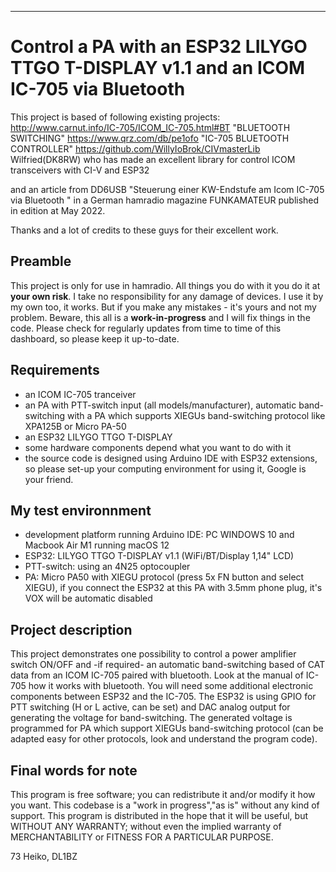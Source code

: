 ---
# Control a PA with an ESP32 LILYGO TTGO T-DISPLAY v1.1 and an ICOM IC-705 via Bluetooth ###

This project is based of following existing projects:
http://www.carnut.info/IC-705/ICOM_IC-705.html#BT "BLUETOOTH SWITCHING"
https://www.qrz.com/db/pe1ofo "IC-705 BLUETOOTH CONTROLLER"
https://github.com/WillyIoBrok/CIVmasterLib Wilfried(DK8RW) who has made an excellent library for control ICOM transceivers with CI-V and ESP32

and an article from DD6USB "Steuerung einer KW-Endstufe am Icom IC-705 via Bluetooth " in a German hamradio magazine FUNKAMATEUR published in edition at May 2022.  

Thanks and a lot of credits to these guys for their excellent work.

## Preamble ##
This project is only for use in hamradio. All things you do with it you do it at **your own risk**. I take no responsibility for any damage of devices. I use it by my own too, it works. But if you make any mistakes - it's yours and not my problem.
Beware, this all is a **work-in-progress** and I will fix things in the code.
Please check for regularly updates from time to time of this dashboard, so please keep it up-to-date.

## Requirements ##
- an ICOM IC-705 tranceiver
- an PA with PTT-switch input (all models/manufacturer), automatic band-switching with a PA which supports XIEGUs band-switching protocol like XPA125B or Micro PA-50
- an ESP32 LILYGO TTGO T-DISPLAY
- some hardware components depend what you want to do with it
- the source code is designed using Arduino IDE with ESP32 extensions, so please set-up your computing environment for using it, Google is your friend.

## My test environnment ##
- development platform running Arduino IDE: PC WINDOWS 10 and Macbook Air M1 running macOS 12
- ESP32: LILYGO TTGO T-DISPLAY v1.1 (WiFi/BT/Display 1,14" LCD)
- PTT-switch: using an 4N25 optocoupler
- PA: Micro PA50 with XIEGU protocol (press 5x FN button and select XIEGU), if you connect the ESP32 at this PA with 3.5mm phone plug, it's VOX will be automatic disabled

## Project description ##
This project demonstrates one possibility to control a power amplifier switch ON/OFF and -if required- an automatic band-switching based of CAT data from an ICOM IC-705 paired with bluetooth. Look at the manual of IC-705 how it works with bluetooth.
You will need some additional electronic components between ESP32 and the IC-705. The ESP32 is using GPIO for PTT switching (H or L active, can be set) and DAC analog output for generating the voltage for band-switching.
The generated voltage is programmed for PA which support XIEGUs band-switching protocol (can be adapted easy for other protocols, look and understand the program code).

## Final words for note ##
This program is free software; you can redistribute it and/or modify it how you want.
This codebase is a "work in progress","as is" without any kind of support.
This program is distributed in the hope that it will be useful, but WITHOUT ANY WARRANTY; without even the implied warranty of MERCHANTABILITY or FITNESS FOR A PARTICULAR PURPOSE.

73 Heiko, DL1BZ
